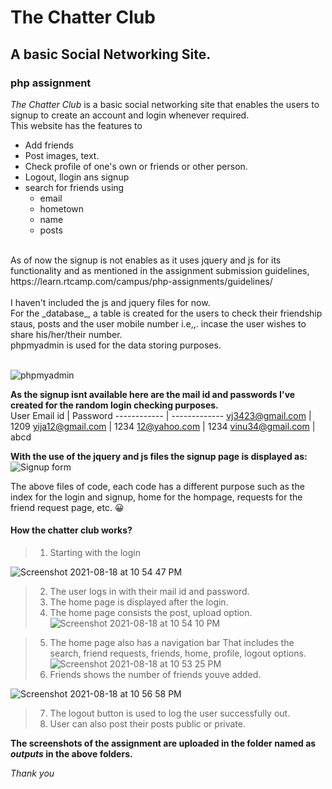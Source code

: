# The Chatter Club
## A basic Social Networking Site.
### php assignment

_The Chatter Club_ is a basic social networking site that enables the users to signup to create an account and login whenever required.
<br> This website has the features to 
* Add friends
* Post images, text.
* Check profile of one's own or friends or other person.
* Logout, llogin ans signup
* search for friends using
  * email
  * hometown
  * name
  * posts
<br>
As of now the signup is not enables as it uses jquery and js for its functionality and as mentioned in the assignment submission guidelines,  https://learn.rtcamp.com/campus/php-assignments/guidelines/
<br>
<br>
I haven't included the js and jquery files for now. 
<br>
For the _database_, a table is created for the users to check their friendship staus, posts and the user mobile number i.e,,. incase the user wishes to share his/her/their number.
<br> phpmyadmin is used for the data storing purposes.
<br>
<br>

![phpmyadmin](https://user-images.githubusercontent.com/47473752/129938695-0ddaeb41-f724-4b9b-9923-a775764134aa.png)

**As the signup isnt available here are the mail id and passwords I've created for the random login checking purposes.**
<br>
User Email id | Password
------------ | -------------
vj3423@gmail.com | 1209
yija12@gmail.com | 1234
12@yahoo.com     | 1234
vinu34@gmail.com | abcd

**With the use of the jquery and js files the signup page is displayed as:**
![Signup form](https://user-images.githubusercontent.com/47473752/129941228-f3cbf5ef-be3e-4b5b-8d92-4ff0999bbd3b.png)


The above files of code, each code has a different purpose such as the index for the login and signup, home for the hompage, requests for the friend request page, etc. :grinning:

#### How the chatter club works?
> 1. Starting with the login

![Screenshot 2021-08-18 at 10 54 47 PM](https://user-images.githubusercontent.com/47473752/129944076-12e4f513-33a6-4954-ac19-f96e3104db05.png)

> 2. The user logs in with their mail id and password. 
> 3. The home page is displayed after the login.
> 4. The home page consists the post, upload option.
![Screenshot 2021-08-18 at 10 54 10 PM](https://user-images.githubusercontent.com/47473752/129943977-2ef121b3-f6bb-48dd-ac30-626abe796402.png)

> 5. The home page also has a navigation bar That includes the search, friend requests, friends, home, profile, logout options.
![Screenshot 2021-08-18 at 10 53 25 PM](https://user-images.githubusercontent.com/47473752/129943866-3775e313-ec87-44c4-b705-889ced2c49c3.png)
> 6. Friends shows the number of friends youve added.

![Screenshot 2021-08-18 at 10 56 58 PM](https://user-images.githubusercontent.com/47473752/129944321-93326345-29c5-4a9e-861c-403556e21278.png)
> 7. The logout button is used to log the user successfully out.
> 8. User can also post their posts public or private.

**The screenshots of the assignment are uploaded in the folder named as _outputs_ in the above folders.**

_Thank you_
